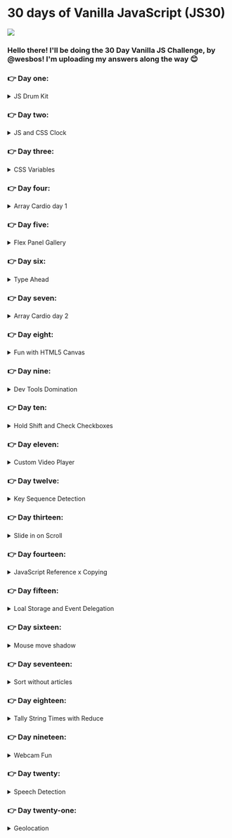 # 30 days of Vanilla JavaScript (JS30)

![](https://javascript30.com/images/JS3-social-share.png)

### Hello there! I'll be doing the 30 Day Vanilla JS Challenge, by @wesbos! I'm uploading my answers along the way 😊

### 👉 Day one:

<details markdown='1'><summary>JS Drum Kit</summary>
Thoughts: Created a drum kit. When you play one of the available keys on your keyboard, it makes a sound. Learned a little about
Event Listeners and how to do things without JQuery, only vanilla JavaScript.
</details>

### 👉 Day two:

<details markdown='1'><summary>JS and CSS Clock</summary>
Thoughts: Created an analog clock that works according to your computer time. Learned about CSS' transition & transform.
</details>

### 👉 Day three:

<details markdown='1'><summary>CSS Variables</summary>
Thoughts: This time, I learned about the global scope CSS variables, and how you can update their values with JS. Using this concept, it was possible to create a sort of interactive picture, where you can define the size and color of the borders, besides the blur, using HTML'S range input types. Also got to know data attributes (store custom data) and dataset (an object that will contain all the data attributes of that specific element).
</details>

### 👉 Day four:

<details markdown='1'><summary> Array Cardio day 1</summary>
Thoughts: Practiced and learned a bunch of array methods! Like sort and reduce.
</details>

### 👉 Day five:

<details markdown='1'><summary> Flex Panel Gallery</summary>
Thoughts: Reviewed some CSS' flex properties and classList.toggle, applied when you click on an expandable panel.
</details>

### 👉 Day six:

<details markdown='1'><summary>Type Ahead</summary>
Thoughts: Learned about Fetch API, getting .json() from fetch response, ES6 spread operator.
</details>

### 👉 Day seven:

<details markdown='1'><summary> Array Cardio day 2</summary>
Thoughts: More array methods!
</details>

### 👉 Day eight:

<details markdown='1'><summary>Fun with HTML5 Canvas</summary>
Thoughts: Today was really fun! Learned a bunch about HTML canvas, mouse events and flags.</details>

### 👉 Day nine:

<details markdown='1'><summary>Dev Tools Domination</summary>
Thoughts: Learned some useful Dev tools tricks, like console.group and groupEnd.
</details>

### 👉 Day ten:

<details markdown='1'><summary>Hold Shift and Check Checkboxes</summary>
Thoughts: This is one was fairly simple but the logic was a bit tricky.
</details>

### 👉 Day eleven:

<details markdown='1'><summary> Custom Video Player</summary>
Thoughts: Learned a bunch of video properties (that I knew nothing about) and some new parameters for the EventListener method.
</details>

### 👉 Day twelve:

<details markdown='1'><summary>Key Sequence Detection</summary>
Thoughts: I like to pass keycodes to events handlers, and the cornify website's method was pretty funny.
</details>

### 👉 Day thirteen:

<details markdown='1'><summary>Slide in on Scroll</summary>
Thoughts: Learned a bit of scrollX, scrollY and window events! Tricky math
</details>

### 👉 Day fourteen:

<details markdown='1'><summary>JavaScript Reference x Copying</summary>
Reviwed a bit about Objects and Arrays References versus actually copying them.
</details>

### 👉 Day fifteen:

<details markdown='1'><summary>Loal Storage and Event Delegation</summary>
Learned some useful stuff on local Storage & event delegation.
</details>

### 👉 Day sixteen:

<details markdown='1'><summary>Mouse move shadow</summary>
Learned more about handling mouse events, and using offsetX and offsetY to know where your cursor is.
</details>

### 👉 Day seventeen:

<details markdown='1'><summary>Sort without articles</summary>
Learned how to modify band names to sort them correctly, besides using map and regular expressions.</details>

### 👉 Day eighteen:

<details markdown='1'><summary>Tally String Times with Reduce</summary>
Learned more about 'Array.prototype.reduce()'</details>

### 👉 Day nineteen:

<details markdown='1'><summary>Webcam Fun</summary>
Thoughts: Learned a lot about canvas and pipelining real-time images.</details>

### 👉 Day twenty:

<details markdown='1'><summary>Speech Detection</summary>
Thoughts: It was too much fun today!! I had no idea about all the speech recognition functions on the browser.</details>

### 👉 Day twenty-one:

<details markdown='1'><summary>Geolocation</summary>
Thoughts: Little fun and easy way to use your location to move the compass.</details>
